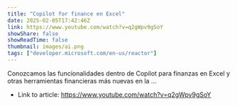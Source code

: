 ```yaml
---
title: "Copilot for finance en Excel"
date: 2025-02-05T17:42:46Z
link: https://www.youtube.com/watch?v=q2gWpv9gSoY
showShare: false
showReadTime: false
thumbnail: images/ai.png
tags: ["developer.microsoft.com/en-us/reactor"]
---
```

Conozcamos las funcionalidades dentro de Copilot para finanzas en Excel y otras herramientas financieras más nuevas en la ...

- Link to article: https://www.youtube.com/watch?v=q2gWpv9gSoY